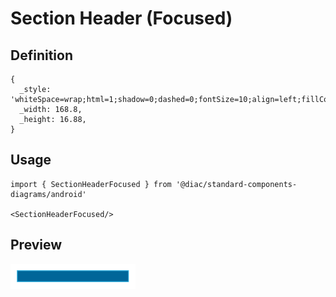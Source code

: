 # Section Header (Focused)

## Definition

```
{
  _style: 'whiteSpace=wrap;html=1;shadow=0;dashed=0;fontSize=10;align=left;fillColor=#006699;strokeColor=#33B5E5;fontColor=#FFFFFF;',
  _width: 168.8,
  _height: 16.88,
}
```

## Usage

```
import { SectionHeaderFocused } from '@diac/standard-components-diagrams/android'

<SectionHeaderFocused/>
```

## Preview

<img src="./section-header-focused.png" width="200"/>
